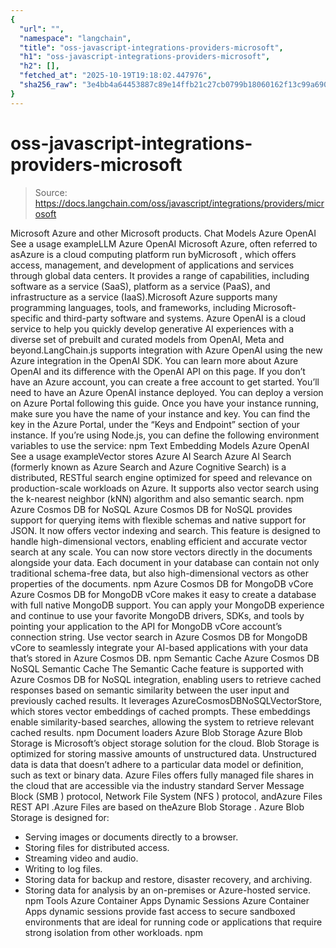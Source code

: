 ```yaml
---
{
  "url": "",
  "namespace": "langchain",
  "title": "oss-javascript-integrations-providers-microsoft",
  "h1": "oss-javascript-integrations-providers-microsoft",
  "h2": [],
  "fetched_at": "2025-10-19T19:18:02.447976",
  "sha256_raw": "3e4bb4a64453887c89e14ffb21c27cb0799b18060162f13c99a690d5238465b8"
}
---
```


# oss-javascript-integrations-providers-microsoft

> Source: https://docs.langchain.com/oss/javascript/integrations/providers/microsoft

Microsoft Azure
and other Microsoft
products.
Chat Models
Azure OpenAI
See a usage exampleLLM
Azure OpenAI
Microsoft Azure, often referred to asAzure
is a cloud computing platform run byMicrosoft
, which offers access, management, and development of applications and services through global data centers. It provides a range of capabilities, including software as a service (SaaS), platform as a service (PaaS), and infrastructure as a service (IaaS).Microsoft Azure
supports many programming languages, tools, and frameworks, including Microsoft-specific and third-party software and systems.
Azure OpenAI is a cloud service to help you quickly develop generative AI experiences with a diverse set of prebuilt and curated models from OpenAI, Meta and beyond.LangChain.js supports integration with Azure OpenAI using the new Azure integration in the OpenAI SDK. You can learn more about Azure OpenAI and its difference with the OpenAI API on this page. If you don’t have an Azure account, you can create a free account to get started. You’ll need to have an Azure OpenAI instance deployed. You can deploy a version on Azure Portal following this guide. Once you have your instance running, make sure you have the name of your instance and key. You can find the key in the Azure Portal, under the “Keys and Endpoint” section of your instance. If you’re using Node.js, you can define the following environment variables to use the service:
npm
Text Embedding Models
Azure OpenAI
See a usage exampleVector stores
Azure AI Search
Azure AI Search (formerly known as Azure Search and Azure Cognitive Search) is a distributed, RESTful search engine optimized for speed and relevance on production-scale workloads on Azure. It supports also vector search using the k-nearest neighbor (kNN) algorithm and also semantic search.
npm
Azure Cosmos DB for NoSQL
Azure Cosmos DB for NoSQL provides support for querying items with flexible schemas and native support for JSON. It now offers vector indexing and search. This feature is designed to handle high-dimensional vectors, enabling efficient and accurate vector search at any scale. You can now store vectors directly in the documents alongside your data. Each document in your database can contain not only traditional schema-free data, but also high-dimensional vectors as other properties of the documents.
npm
Azure Cosmos DB for MongoDB vCore
Azure Cosmos DB for MongoDB vCore makes it easy to create a database with full native MongoDB support. You can apply your MongoDB experience and continue to use your favorite MongoDB drivers, SDKs, and tools by pointing your application to the API for MongoDB vCore account’s connection string. Use vector search in Azure Cosmos DB for MongoDB vCore to seamlessly integrate your AI-based applications with your data that’s stored in Azure Cosmos DB.
npm
Semantic Cache
Azure Cosmos DB NoSQL Semantic Cache
The Semantic Cache feature is supported with Azure Cosmos DB for NoSQL integration, enabling users to retrieve cached responses based on semantic similarity between the user input and previously cached results. It leverages AzureCosmosDBNoSQLVectorStore, which stores vector embeddings of cached prompts. These embeddings enable similarity-based searches, allowing the system to retrieve relevant cached results.
npm
Document loaders
Azure Blob Storage
Azure Blob Storage is Microsoft’s object storage solution for the cloud. Blob Storage is optimized for storing massive amounts of unstructured data. Unstructured data is data that doesn’t adhere to a particular data model or definition, such as text or binary data.
Azure Files offers fully managed file shares in the cloud that are accessible via the industry standard Server Message Block (SMB
) protocol, Network File System (NFS
) protocol, andAzure Files REST API
.Azure Files
are based on theAzure Blob Storage
.
Azure Blob Storage
is designed for:
- Serving images or documents directly to a browser.
- Storing files for distributed access.
- Streaming video and audio.
- Writing to log files.
- Storing data for backup and restore, disaster recovery, and archiving.
- Storing data for analysis by an on-premises or Azure-hosted service.
npm
Tools
Azure Container Apps Dynamic Sessions
Azure Container Apps dynamic sessions provide fast access to secure sandboxed environments that are ideal for running code or applications that require strong isolation from other workloads.
npm